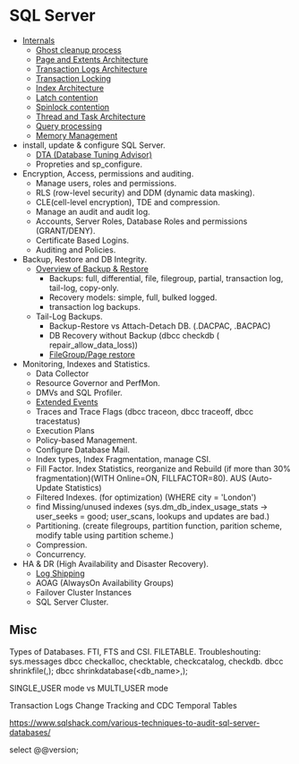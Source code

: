 # SQL Server
* [Internals](https://docs.microsoft.com/en-us/sql/relational-databases/sql-server-guides?view=sql-server-ver15)
  - [Ghost cleanup process](https://docs.microsoft.com/en-us/sql/relational-databases/ghost-record-cleanup-process-guide?view=sql-server-ver15)
  - [Page and Extents Architecture](https://docs.microsoft.com/en-us/sql/relational-databases/pages-and-extents-architecture-guide?view=sql-server-ver15)
  - [Transaction Logs Architecture](https://docs.microsoft.com/en-us/sql/relational-databases/sql-server-transaction-log-architecture-and-management-guide?view=sql-server-ver15)
  - [Transaction Locking](https://docs.microsoft.com/en-us/sql/relational-databases/sql-server-transaction-locking-and-row-versioning-guide?view=sql-server-ver15)
  - [Index Architecture](https://docs.microsoft.com/en-us/sql/relational-databases/sql-server-index-design-guide?view=sql-server-ver15)
  - [Latch contention](https://docs.microsoft.com/en-us/sql/relational-databases/diagnose-resolve-latch-contention?view=sql-server-ver15)
  - [Spinlock contention](https://docs.microsoft.com/en-us/sql/relational-databases/diagnose-resolve-spinlock-contention?view=sql-server-ver15)
  - [Thread and Task Architecture](https://docs.microsoft.com/en-us/sql/relational-databases/thread-and-task-architecture-guide?view=sql-server-ver15)
  - [Query processing](https://docs.microsoft.com/en-us/sql/relational-databases/query-processing-architecture-guide?view=sql-server-ver15)
  - [Memory Management](https://docs.microsoft.com/en-us/sql/relational-databases/memory-management-architecture-guide?view=sql-server-ver15)
* install, update & configure SQL Server.
	- [DTA (Database Tuning Advisor)](https://docs.microsoft.com/en-us/sql/tools/dta/dta-utility?view=sql-server-ver15)
	- Propreties and sp_configure.
* Encryption, Access, permissions and auditing.
	- Manage users, roles and permissions.
	- RLS (row-level security) and DDM (dynamic data masking).
	- CLE(cell-level encryption), TDE and compression.
	- Manage an audit and audit log.
	- Accounts, Server Roles, Database Roles and permissions (GRANT/DENY).
	- Certificate Based Logins.
	- Auditing and Policies.
* Backup, Restore and DB Integrity.
  - [Overview of Backup & Restore](https://docs.microsoft.com/en-us/sql/relational-databases/backup-restore/back-up-and-restore-of-sql-server-databases?view=sql-server-ver15)
	- Backups: full, differential, file, filegroup, partial, transaction log, tail-log, copy-only.
	- Recovery models: simple, full, bulked logged.
	- transaction log backups.
  - Tail-Log Backups.
	- Backup-Restore vs Attach-Detach DB. (.DACPAC, .BACPAC)
	- DB Recovery without Backup (dbcc checkdb ( repair_allow_data_loss))
	- [FileGroup/Page restore](https://docs.microsoft.com/en-us/sql/relational-databases/backup-restore/restore-files-and-filegroups-sql-server?view=sql-server-ver15)
* Monitoring, Indexes and Statistics.
	- Data Collector
	- Resource Governor and PerfMon.
	- DMVs and SQL Profiler.	
	- [Extended Events](https://docs.microsoft.com/en-us/sql/relational-databases/extended-events/quick-start-extended-events-in-sql-server?view=sql-server-ver15)
	- Traces and Trace Flags (dbcc traceon, dbcc traceoff, dbcc tracestatus)
	- Execution Plans
	- Policy-based Management.
	- Configure Database Mail.
	- Index types, Index Fragmentation, manage CSI.
	- Fill Factor. Index Statistics, reorganize and Rebuild (if more than 30% fragmentation)(WITH Online=ON, FILLFACTOR=80). AUS (Auto-Update Statistics)
	- Filtered Indexes. (for optimization) (WHERE city = 'London')
	- find Missing/unused indexes (sys.dm_db_index_usage_stats -> user_seeks = good; user_scans, lookups and updates are bad.)
	- Partitioning. (create filegroups, partition function, parition scheme, modify table using partition scheme.)
	- Compression.
	- Concurrency.
* HA & DR (High Availability and Disaster Recovery).
	- [Log Shipping](https://docs.microsoft.com/en-us/sql/database-engine/database-mirroring/database-mirroring-and-log-shipping-sql-server?view=sql-server-ver15)
	- AOAG (AlwaysOn Availability Groups)
	- Failover Cluster Instances
	- SQL Server Cluster.

## Misc
Types of Databases.
FTI, FTS and CSI. FILETABLE.
Troubleshouting:
	sys.messages
	dbcc checkalloc, checktable, checkcatalog, checkdb.
	dbcc shrinkfile(<file>,<number>);
	dbcc shrinkdatabase(<db_name>,<number>);

SINGLE_USER mode vs MULTI_USER mode

Transaction Logs
Change Tracking and CDC
Temporal Tables

https://www.sqlshack.com/various-techniques-to-audit-sql-server-databases/

select @@version;
